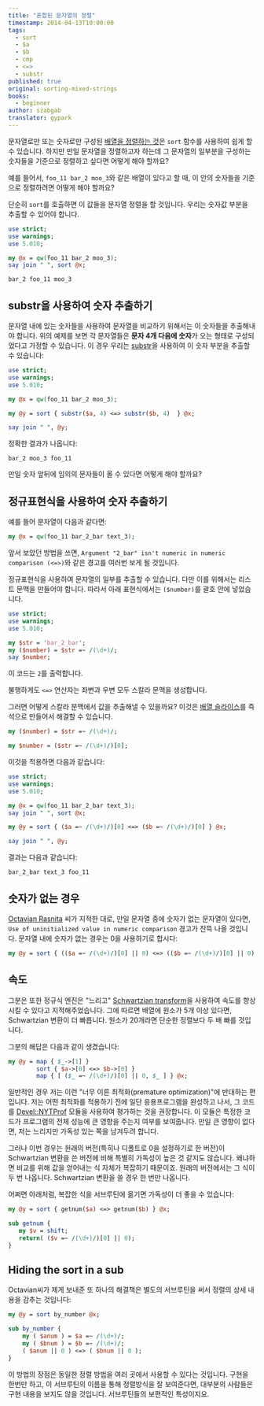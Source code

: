```yaml
---
title: "혼합된 문자열의 정렬"
timestamp: 2014-04-13T10:00:00
tags:
  - sort
  - $a
  - $b
  - cmp
  - <=>
  - substr
published: true
original: sorting-mixed-strings
books:
  - beginner
author: szabgab
translator: gypark
---
```



문자열로만 또는 숫자로만 구성된 [배열을 정렬하는 것](https://perlmaven.com/sorting-arrays-in-perl)은
`sort` 함수를 사용하여 쉽게 할 수 있습니다.
하지만 만일 문자열을 정렬하고자 하는데 그 문자열의 일부분을 구성하는 숫자들을 기준으로
정렬하고 싶다면 어떻게 해야 할까요?

예를 들어서, `foo_11 bar_2 moo_3`와 같은 배열이 있다고 할 때, 이 안의 숫자들을 기준으로
정렬하려면 어떻게 해야 할까요?


단순히 `sort`를 호출하면 이 값들을 문자열 정렬을 할 것입니다. 우리는 숫자값 부분을
추출할 수 있어야 합니다.

```perl
use strict;
use warnings;
use 5.010;

my @x = qw(foo_11 bar_2 moo_3);
say join " ", sort @x;
```

```
bar_2 foo_11 moo_3
```

## substr을 사용하여 숫자 추출하기

문자열 내에 있는 숫자들을 사용하여 문자열을 비교하기 위해서는 이 숫자들을 추출해내야 합니다.
위의 예제를 보면 각 문자열들은 <b>문자 4개 다음에 숫자</b>가 오는 형태로 구성되었다고 가정할 수 있습니다.
이 경우 우리는 [substr](/string-functions-length-lc-uc-index-substr)을 사용하여
이 숫자 부분을 추출할 수 있습니다:

```perl
use strict;
use warnings;
use 5.010;

my @x = qw(foo_11 bar_2 moo_3);

my @y = sort { substr($a, 4) <=> substr($b, 4)  } @x;

say join " ", @y;
```

정확한 결과가 나옵니다:

```
bar_2 moo_3 foo_11
```

만일 숫자 앞뒤에 임의의 문자들이 올 수 있다면 어떻게 해야 할까요?

## 정규표현식을 사용하여 숫자 추출하기

예를 들어 문자열이 다음과 같다면:

```perl
my @x = qw(foo_11 bar_2_bar text_3);
```

앞서 보았던 방법을 쓰면, `Argument "2_bar" isn't numeric in numeric comparison (<=>)`와 같은 경고를
여러번 보게 될 것입니다.

정규표현식을 사용하여 문자열의 일부를 추출할 수 있습니다. 다만 이를 위해서는 리스트 문맥을 만들어야 합니다.
따라서 아래 표현식에서는 `($number)`를 괄호 안에 넣었습니다.

```perl
use strict;
use warnings;
use 5.010;

my $str = 'bar_2_bar';
my ($number) = $str =~ /(\d+)/;
say $number;
```

이 코드는 `2`를 출력합니다.

불행하게도 `<=>` 연산자는 좌변과 우변 모두 스칼라 문맥을 생성합니다.

그러면 어떻게 스칼라 문맥에서 값을 추출해낼 수 있을까요? 이것은 
[배열 슬라이스](https://perlmaven.com/perl-split)를 즉석으로 만들어서
해결할 수 있습니다.

```perl
my ($number) = $str =~ /(\d+)/;

my $number = ($str =~ /(\d+)/)[0];
```

이것을 적용하면 다음과 같습니다:

```perl
use strict;
use warnings;
use 5.010;

my @x = qw(foo_11 bar_2_bar text_3);
say join " ", sort @x;

my @y = sort { ($a =~ /(\d+)/)[0] <=> ($b =~ /(\d+)/)[0] } @x;

say join " ", @y;
```

결과는 다음과 같습니다:

```
bar_2_bar text_3 foo_11
```

## 숫자가 없는 경우

[Octavian Rasnita](http://www.linkedin.com/in/octavianrasnita) 씨가 지적한 대로,
만일 문자열 중에 숫자가 없는 문자열이 있다면, 
`Use of uninitialized value in numeric comparison` 경고가 잔뜩 나올 것입니다.
문자열 내에 숫자가 없는 경우는 0을 사용하기로 합시다:

```perl
my @y = sort { (($a =~ /(\d+)/)[0] || 0) <=> (($b =~ /(\d+)/)[0] || 0) } @x;
```


## 속도

그분은 또한 정규식 엔진은 "느리고" [Schwartzian transform](https://perlmaven.com/how-to-sort-faster-in-perl)을
사용하여 속도를 향상시킬 수 있다고 지적해주었습니다.
그에 따르면 배열에 원소가 5개 이상 있다면, Schwartzian 변환이 더 빠릅니다.
원소가 20개라면 단순한 정렬보다 두 배 빠를 것입니다.

그분의 해답은 다음과 같이 생겼습니다:

```perl
my @y = map { $_->[1] }
        sort { $a->[0] <=> $b->[0] }
        map { [ ($_ =~ /(\d+)/)[0] || 0, $_ ] } @x;
```

일반적인 경우 저는 이런 "너무 이른 최적화(premature optimization)"에 반대하는 편입니다.
저는 어떤 최적화를 적용하기 전에 일단 응용프로그램을 완성하고 나서, 그 코드를
[Devel::NYTProf](https://metacpan.org/pod/Devel::NYTProf) 모듈을 사용하여
평가하는 것을 권장합니다. 이 모듈은 특정한 코드가 프로그램의 전체 성능에 큰 영향을 주는지
여부를 보여줍니다. 만일 큰 영향이 없다면, 저는 느리지만 가독성 있는 쪽을 남겨두려 합니다.

그러나 이번 경우는 원래의 버전(특히나 디폴트로 0을 설정하기로 한 버전)이 Schwartzian 변환을
쓴 버전에 비해 특별히 가독성이 높은 것 같지도 않습니다. 왜냐하면 비교를 위해 값을 얻어내는
식 자체가 복잡하기 때문이죠. 원래의 버전에서는 그 식이 두 번 나옵니다.
Schwartzian 변환을 쓸 경우 한 번만 나옵니다.

어쩌면 아래처럼, 복잡한 식을 서브루틴에 옮기면 가독성이 더 좋을 수 있습니다:

```perl
my @y = sort { getnum($a) <=> getnum($b) } @x;

sub getnum {
   my $v = shift;
   return( ($v =~ /(\d+)/)[0] || 0);
}
```


## Hiding the sort in a sub

Octavian씨가 제게 보내준 또 하나의 해결책은 별도의 서브루틴을 써서 정렬의 상세 내용을 감추는 것입니다:

```perl
my @y = sort by_number @x;

sub by_number {
    my ( $anum ) = $a =~ /(\d+)/;
    my ( $bnum ) = $b =~ /(\d+)/;
    ( $anum || 0 ) <=> ( $bnum || 0 );
}
```

이 방법의 장점은 동일한 정렬 방법을 여러 곳에서 사용할 수 있다는 것입니다.
구현을 한번만 하고, 이 서브루틴의 이름을 통해 정렬방식을 잘 보여준다면,
대부분의 사람들은 구현 내용을 보지도 않을 것입니다. 서브루틴들의 보편적인
특성이지요.
